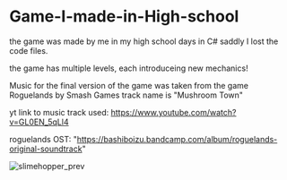 # Game-I-made-in-High-school

the game was made by me in my high school days in C# saddly I lost the code files.

the game has multiple levels, each introduceing new mechanics!

Music for the final version of the game was taken from the game Roguelands by Smash Games track name is "Mushroom Town"

yt link to music track used: https://www.youtube.com/watch?v=GL0EN_5qLl4

roguelands OST: "https://bashiboizu.bandcamp.com/album/roguelands-original-soundtrack"


![slimehopper_prev](https://github.com/user-attachments/assets/76f2cef6-70a2-46b2-839e-a0e36b33ba3c)
